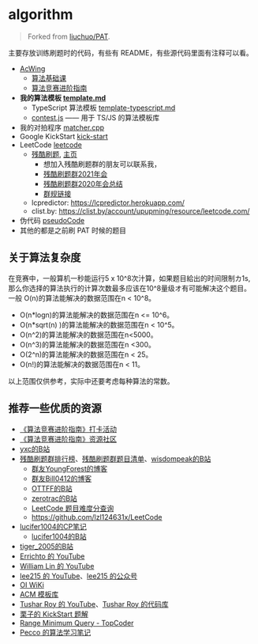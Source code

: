 # algorithm

> Forked from [liuchuo/PAT](https://github.com/liuchuo/PAT).

主要存放训练刷题时的代码，有些有 README，有些源代码里面有注释可以看。

- [AcWing](acwing)
    - [算法基础课](acwing/算法基础课)
    - [算法竞赛进阶指南](acwing/算法竞赛进阶指南)
- **我的算法模板 [template.md](template.md)**
    - TypeScript 算法模板 [template-typescript.md](template-typescript.md)
    - [contest.js](https://github.com/harttle/contest.js) —— 用于 TS/JS 的算法模板库
- 我的对拍程序 [matcher.cpp](matcher.cpp)
- Google KickStart [kick-start](kick-start)
- LeetCode [leetcode](leetcode)
    - [残酷刷题](leetcode/残酷刷题), [主页](http://cruelcoding.com/)
        - 想加入残酷刷题群的朋友可以联系我，
        - [残酷刷题群2021年会](https://www.bilibili.com/video/BV1SL411V7Sd)
        - [残酷刷题群2020年会总结](https://zhuanlan.zhihu.com/p/341323903)
        - [群规链接](http://board.cruelcoding.com/rules.html)
    - lcpredictor: https://lcpredictor.herokuapp.com/
    - clist.by: https://clist.by/account/upupming/resource/leetcode.com/
- 伪代码 [pseudoCode](pseudoCode)
- 其他的都是之前刷 PAT 时候的题目

## 关于算法复杂度

在竞赛中，一般算机一秒能运行5 x 10^8次汁算，如果题目給出的时间限制カ1s,那么你选择的算法执行的计算次数最多应该在10^8量级オ有可能解决这个题目。一般 O(n)的算法能解决的数据范围在n < 10^8。

- O(n*logn)的算法能解决的数据范围在n <= 10^6。
- O(n*sqrt(n) )的算法能解决的数据范围在n < 10^5。
- O(n^2)的算法能解决的数据范围在n<5000。
- O(n^3)的算法能解决的数据范围在n <300。
- O(2^n)的算法能解决的数据范围在n < 25。
- O(n!)的算法能解决的数据范围在n < 11。

以上范围仅供参考，实际中还要考虑每种算法的常数。

## 推荐一些优质的资源

- [《算法竞赛进阶指南》打卡活动](https://www.acwing.com/activity/content/introduction/6/)
- [《算法竞赛进阶指南》资源社区](https://github.com/lydrainbowcat/tedukuri)
- [yxc的B站](https://space.bilibili.com/7836741/)
- [残酷刷题群排行榜](https://wisdompeak.github.io/lc-score-board/)、[残酷刷题群题目清单](https://docs.google.com/spreadsheets/d/1kBGyRsSdbGDu7DzjQcC-UkZjZERdrP8-_QyVGXHSrB8/edit)、[wisdompeak的B站](https://space.bilibili.com/695330558/)
    - [群友YoungForest的博客](https://youngforest.github.io/)
    - [群友Bill0412的博客](https://kickstart.best/)
    - [OTTFF的B站](https://space.bilibili.com/97228279/)
    - [zerotrac的B站](https://space.bilibili.com/3203291/)
    - [LeetCode 题目难度分查询](https://zerotrac.github.io/leetcode_problem_rating/)
    - https://github.com/lzl124631x/LeetCode
- [lucifer1004的CP笔记](https://cp-wiki.vercel.app/)
    - [lucifer1004的B站](https://space.bilibili.com/2403384/)
- [tiger_2005的B站](https://space.bilibili.com/350620554/)
- [Errichto 的 YouTube](https://www.youtube.com/channel/UCBr_Fu6q9iHYQCh13jmpbrg)
- [William Lin 的 YouTube](https://www.youtube.com/channel/UCKuDLsO0Wwef53qdHPjbU2Q)
- [lee215 的 YouTube](https://www.youtube.com/channel/UCUBt1TDQTl1atYsscVoUzoQ)、[lee215 的公众号](https://mp.weixin.qq.com/s/5tcPvmaga1ia31lYqYbNYA)
- [OI WiKi](https://github.com/OI-wiki/OI-wiki)
- [ACM 模板库](https://github.com/F0RE1GNERS/template)
- [Tushar Roy 的 YouTube](https://www.youtube.com/user/tusharroy2525)、[Tushar Roy 的代码库](https://github.com/mission-peace/interview)
- [栗子的 KickStart 题解](https://github.com/lzy960601/Google_Coding_Competitions)
- [Range Minimum Query - TopCoder](https://www.topcoder.com/community/competitive-programming/tutorials/range-minimum-query-and-lowest-common-ancestor/)
- [Pecco 的算法学习笔记](https://www.zhihu.com/column/c_1182444932760125440)
